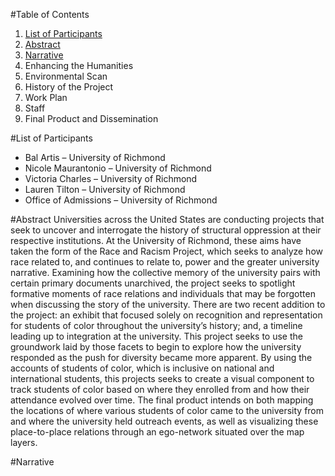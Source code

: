 #Table of Contents
1. [List of Participants](#list-of-participants)
2. [Abstract](#abstract) 
3. [Narrative](#narrative)
  1. Enhancing the Humanities
  2. Environmental Scan
  3. History of the Project
  4. Work Plan
  5. Staff
  6. Final Product and Dissemination
  
#List of Participants
* Bal Artis – University of Richmond
* Nicole Maurantonio – University of Richmond
* Victoria Charles – University of Richmond
* Lauren Tilton – University of Richmond
* Office of Admissions – University of Richmond

#Abstract
Universities across the United States are conducting projects that seek to uncover and interrogate the history of structural oppression at their respective institutions. At the University of Richmond, these aims have taken the form of the Race and Racism Project, which seeks to analyze how race related to, and continues to relate to, power and the greater university narrative. Examining how the collective memory of the university pairs with certain primary documents unarchived, the project seeks to spotlight formative moments of race relations and individuals that may be forgotten when discussing the story of the university. There are two recent addition to the project: an exhibit that focused solely on recognition and representation for students of color throughout the university’s history; and, a timeline leading up to integration at the university. This project seeks to use the groundwork laid by those facets to begin to explore how the university responded as the push for diversity became more apparent. By using the accounts of students of color, which is inclusive on national and international students, this projects seeks to create a visual component to track students of color based on where they enrolled from and how their attendance evolved over time. The final product intends on both mapping the locations of where various students of color came to the university from and where the university held outreach events, as well as visualizing these place-to-place relations through an ego-network situated over the map layers. 

#Narrative 
